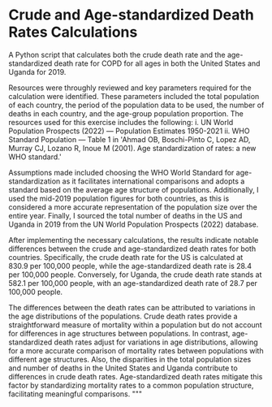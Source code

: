 # Crude and Age-standardized Death Rates Calculations
A Python script that calculates both the crude death rate and the age-standardized death rate for COPD for all ages in both the United States and Uganda for 2019.

Resources were throughly reviewed and key parameters required for the calculation were identified. These parameters included the total population of each country, the period of the population data to be used, the number of deaths in each country, and the age-group population proportion. The resources used for this exercise includes the following:
  i. UN World Population Prospects (2022) — Population Estimates 1950-2021
  ii. WHO Standard Population — Table 1 in 'Ahmad OB, Boschi-Pinto C, Lopez AD, Murray CJ, Lozano R, Inoue M (2001). Age standardization of rates: a new WHO standard.'

Assumptions made included choosing the WHO World Standard for age-standardization as it facilitates international comparisons and adopts a standard based on the average age structure of populations. Additionally, I used the mid-2019 population figures for both countries, as this is considered a more accurate representation of the population size over the entire year. Finally, I sourced the total number of deaths in the US and Uganda in 2019 from the UN World Population Prospects (2022) database.

After implementing the necessary calculations, the results indicate notable differences between the crude and age-standardized death rates for both countries. Specifically, the crude death rate for the US is calculated at 830.9 per 100,000 people, while the age-standardized death rate is 28.4 per 100,000 people. Conversely, for Uganda, the crude death rate stands at 582.1 per 100,000 people, with an age-standardized death rate of 28.7 per 100,000 people.

The differences between the death rates can be attributed to variations in the age distributions of the populations. Crude death rates provide a straightforward measure of mortality within a population but do not account for differences in age structures between populations. In contrast, age-standardized death rates adjust for variations in age distributions, allowing for a more accurate comparison of mortality rates between populations with different age structures. Also, the disparities in the total population sizes and number of deaths in the United States and Uganda contribute to differences in crude death rates. Age-standardized death rates mitigate this factor by standardizing mortality rates to a common population structure, facilitating meaningful comparisons.
"""
